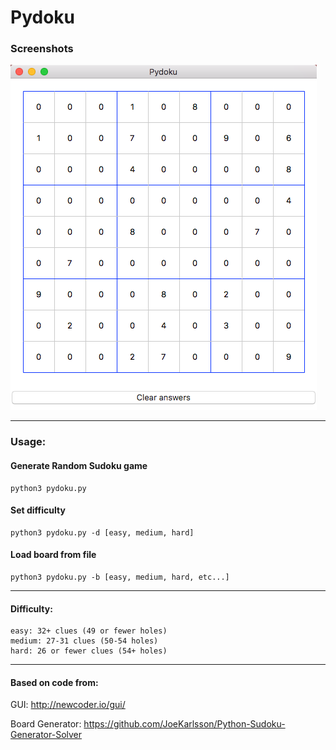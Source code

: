 # Pydoku

### Screenshots
![alt text](https://github.com/ashwinGokhale/PythonSudoku/blob/master/screenshot.png "Python Sudoku Screenshot")

---

### Usage:

#### Generate Random Sudoku game
    python3 pydoku.py

#### Set difficulty
    python3 pydoku.py -d [easy, medium, hard]

#### Load board from file
    python3 pydoku.py -b [easy, medium, hard, etc...]

---

#### Difficulty:
    easy: 32+ clues (49 or fewer holes)
    medium: 27-31 clues (50-54 holes)
    hard: 26 or fewer clues (54+ holes)

---

#### Based on code from:

   GUI: http://newcoder.io/gui/

   Board Generator: https://github.com/JoeKarlsson/Python-Sudoku-Generator-Solver